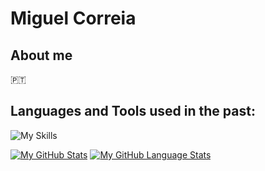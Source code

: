 # Miguel Correia

<!--

Here are some ideas to get you started:

- 🔭 I’m currently on my last years of my university bachelors degree on Computer Science.
-->
## About me
:portugal:

## Languages and Tools used in the past:
![My Skills](https://skills.thijs.gg/icons?i=js,java,c,cpp,py,html,css,postgres,kotlin,markdown)

[![My GitHub Stats](https://github-readme-stats-sigma-five.vercel.app/api/?username=mike-tanners32&count_private=true&theme=tokyonight&showicons=true)]()
[![My GitHub Language Stats](https://github-readme-stats-sigma-five.vercel.app/api/top-langs/?username=mike-tanners32&langs_count=5&theme=tokyonight)]()
